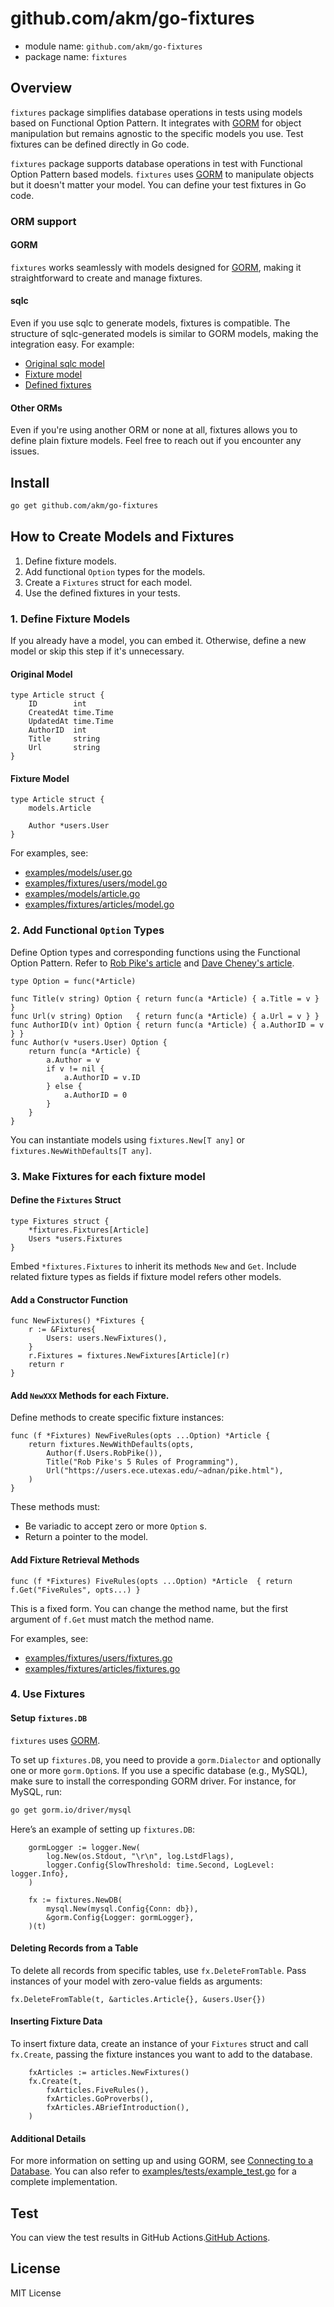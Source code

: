 # github.com/akm/go-fixtures 

- module name: `github.com/akm/go-fixtures`
- package name: `fixtures`

## Overview

`fixtures` package simplifies database operations in tests using models based on Functional Option Pattern. It integrates with [GORM](https://gorm.io/) for object manipulation but remains agnostic to the specific models you use. Test fixtures can be defined directly in Go code.

`fixtures` package supports database operations in test with Functional Option Pattern based models.
`fixtures` uses [GORM](https://gorm.io/) to manipulate objects but it doesn't matter your model.
You can define your test fixtures in Go code.

### ORM support

#### GORM

`fixtures` works seamlessly with models designed for [GORM](https://gorm.io/), making it straightforward to create and manage fixtures.


#### sqlc

Even if you use sqlc to generate models, fixtures is compatible. The structure of sqlc-generated models is similar to GORM models, making the integration easy. For example:

- [Original sqlc model](https://github.com/akm/svelte-connect-todo/blob/9e77fa3d0ae1777ab23c2ba4753ff4bd541f44ed/backends/biz/models/models.go#L63-L69)
- [Fixture model](https://github.com/akm/svelte-connect-todo/blob/9e77fa3d0ae1777ab23c2ba4753ff4bd541f44ed/backends/biz/fixtures/tasks/model.go)
- [Defined fixtures](https://github.com/akm/svelte-connect-todo/blob/9e77fa3d0ae1777ab23c2ba4753ff4bd541f44ed/backends/biz/fixtures/tasks/fixtures.go)

#### Other ORMs

Even if you're using another ORM or none at all, fixtures allows you to define plain fixture models. Feel free to reach out if you encounter any issues.

## Install

```sh
go get github.com/akm/go-fixtures
```

## How to Create Models and Fixtures

1. Define fixture models.
1. Add functional `Option` types for the models.
1. Create a `Fixtures` struct for each model.
1. Use the defined fixtures in your tests.

### 1. Define Fixture Models

If you already have a model, you can embed it. Otherwise, define a new model or skip this step if it's unnecessary.

#### Original Model

```golang
type Article struct {
	ID        int
	CreatedAt time.Time
	UpdatedAt time.Time
	AuthorID  int
	Title     string
	Url       string
}
```

#### Fixture Model

```golang
type Article struct {
	models.Article

	Author *users.User
}
```

For examples, see:

- [examples/models/user.go](./examples/models/user.go)
- [examples/fixtures/users/model.go](./examples/fixtures/users/model.go)
- [examples/models/article.go](./examples/models/article.go)
- [examples/fixtures/articles/model.go](examples/fixtures/articles/model.go)

### 2. Add Functional `Option` Types

Define Option types and corresponding functions using the Functional Option Pattern. Refer to [Rob Pike's article](https://commandcenter.blogspot.com/2014/01/self-referential-functions-and-design.html) and [Dave Cheney's article](https://dave.cheney.net/2014/10/17/functional-options-for-friendly-apis).

```golang
type Option = func(*Article)

func Title(v string) Option { return func(a *Article) { a.Title = v } }
func Url(v string) Option   { return func(a *Article) { a.Url = v } }
func AuthorID(v int) Option { return func(a *Article) { a.AuthorID = v } }
func Author(v *users.User) Option {
	return func(a *Article) {
		a.Author = v
		if v != nil {
			a.AuthorID = v.ID
		} else {
			a.AuthorID = 0
		}
	}
}
```

You can instantiate models using `fixtures.New[T any]` or `fixtures.NewWithDefaults[T any]`.

### 3. Make Fixtures for each fixture model

#### Define the `Fixtures` Struct

```golang
type Fixtures struct {
	*fixtures.Fixtures[Article]
	Users *users.Fixtures
}
```

Embed `*fixtures.Fixtures` to inherit its methods `New` and `Get`.
Include related fixture types as fields if fixture model refers other models.

#### Add a Constructor Function

```golang
func NewFixtures() *Fixtures {
	r := &Fixtures{
		Users: users.NewFixtures(),
	}
	r.Fixtures = fixtures.NewFixtures[Article](r)
	return r
}
```

#### Add `NewXXX` Methods for each Fixture.

Define methods to create specific fixture instances:

```golang
func (f *Fixtures) NewFiveRules(opts ...Option) *Article {
	return fixtures.NewWithDefaults(opts,
		Author(f.Users.RobPike()),
		Title("Rob Pike's 5 Rules of Programming"),
		Url("https://users.ece.utexas.edu/~adnan/pike.html"),
	)
}
```

These methods must:

- Be variadic to accept zero or more `Option` s.
- Return a pointer to the model.


#### Add Fixture Retrieval Methods

```golang
func (f *Fixtures) FiveRules(opts ...Option) *Article  { return f.Get("FiveRules", opts...) }
```

This is a fixed form. You can change the method name, but the first argument of `f.Get` must match the method name.


For examples, see:
- [examples/fixtures/users/fixtures.go](./examples/fixtures/users/fixtures.go)
- [examples/fixtures/articles/fixtures.go](./examples/fixtures/articles/fixtures.go)

### 4. Use Fixtures

#### Setup `fixtures.DB`

`fixtures` uses [GORM](https://gorm.io).

To set up `fixtures.DB`, you need to provide a `gorm.Dialector` and optionally one or more `gorm.Option`s. If you use a specific database (e.g., MySQL), make sure to install the corresponding GORM driver. For instance, for MySQL, run:

```sh
go get gorm.io/driver/mysql
```

Here’s an example of setting up `fixtures.DB`:

```golang
	gormLogger := logger.New(
		log.New(os.Stdout, "\r\n", log.LstdFlags),
		logger.Config{SlowThreshold: time.Second, LogLevel: logger.Info},
	)

	fx := fixtures.NewDB(
		mysql.New(mysql.Config{Conn: db}),
		&gorm.Config{Logger: gormLogger},
	)(t)
```

#### Deleting Records from a Table

To delete all records from specific tables, use `fx.DeleteFromTable`. Pass instances of your model with zero-value fields as arguments:

```golang
fx.DeleteFromTable(t, &articles.Article{}, &users.User{})
```


#### Inserting Fixture Data

To insert fixture data, create an instance of your `Fixtures` struct and call `fx.Create`, passing the fixture instances you want to add to the database.


```golang
	fxArticles := articles.NewFixtures()
	fx.Create(t,
		fxArticles.FiveRules(),
		fxArticles.GoProverbs(),
		fxArticles.ABriefIntroduction(),
	)
```

#### Additional Details

For more information on setting up and using GORM, see [Connecting to a Database](https://gorm.io/docs/connecting_to_the_database.html). You can also refer to [examples/tests/example_test.go](./examples/tests/example_test.go) for a complete implementation.

## Test

You can view the test results in GitHub Actions.[GitHub Actions](https://github.com/akm/go-fixtures/actions).

## License

MIT License

